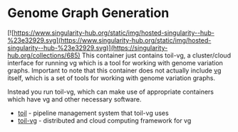 # Genome Graph Generation
[![https://www.singularity-hub.org/static/img/hosted-singularity--hub-%23e32929.svg](https://www.singularity-hub.org/static/img/hosted-singularity--hub-%23e32929.svg)](https://singularity-hub.org/collections/685)
This container just contains toil-vg, a cluster/cloud interface for running vg which is a tool for working with genome variation graphs. Important to note that this container does not actually include [vg](https://github.com/vgteam/vg) itself, which is a set of tools for working with genome variation graphs. 

Instead you run toil-vg, which can make use of appropriate containers which have vg and other necessary software.

* [toil](http://toil.ucsc-cgl.org/) - pipeline management system that toil-vg uses
* [toil-vg](https://github.com/vgteam/toil-vg) - distributed and cloud computing framework for vg
